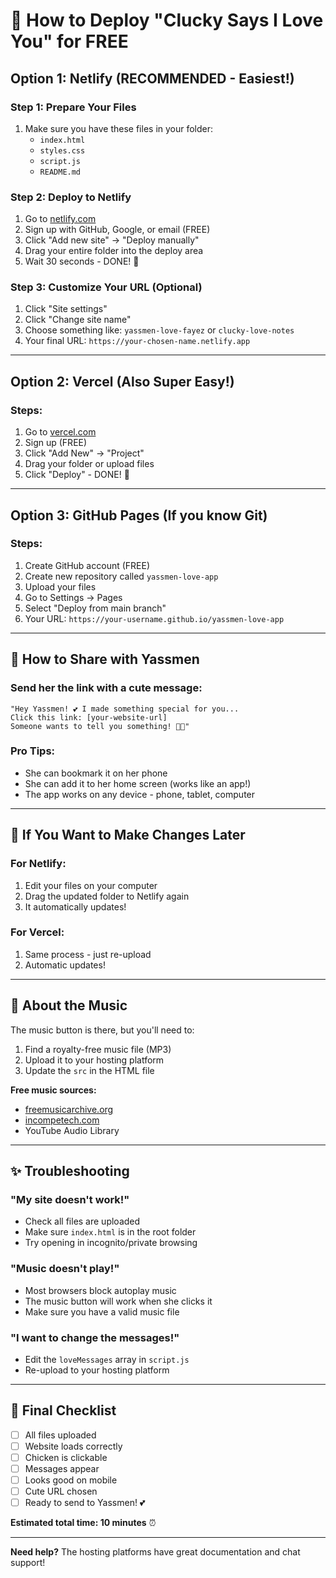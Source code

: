 # 🚀 How to Deploy "Clucky Says I Love You" for FREE

## Option 1: Netlify (RECOMMENDED - Easiest!)

### Step 1: Prepare Your Files

1. Make sure you have these files in your folder:
   - `index.html`
   - `styles.css`
   - `script.js`
   - `README.md`

### Step 2: Deploy to Netlify

1. Go to [netlify.com](https://netlify.com)
2. Sign up with GitHub, Google, or email (FREE)
3. Click "Add new site" → "Deploy manually"
4. Drag your entire folder into the deploy area
5. Wait 30 seconds - DONE! 🎉

### Step 3: Customize Your URL (Optional)

1. Click "Site settings"
2. Click "Change site name"
3. Choose something like: `yassmen-love-fayez` or `clucky-love-notes`
4. Your final URL: `https://your-chosen-name.netlify.app`

---

## Option 2: Vercel (Also Super Easy!)

### Steps:

1. Go to [vercel.com](https://vercel.com)
2. Sign up (FREE)
3. Click "Add New" → "Project"
4. Drag your folder or upload files
5. Click "Deploy" - DONE! 🎉

---

## Option 3: GitHub Pages (If you know Git)

### Steps:

1. Create GitHub account (FREE)
2. Create new repository called `yassmen-love-app`
3. Upload your files
4. Go to Settings → Pages
5. Select "Deploy from main branch"
6. Your URL: `https://your-username.github.io/yassmen-love-app`

---

## 📱 How to Share with Yassmen

### Send her the link with a cute message:

```
"Hey Yassmen! 💕 I made something special for you...
Click this link: [your-website-url]
Someone wants to tell you something! 🐔✨"
```

### Pro Tips:

- She can bookmark it on her phone
- She can add it to her home screen (works like an app!)
- The app works on any device - phone, tablet, computer

---

## 🔧 If You Want to Make Changes Later

### For Netlify:

1. Edit your files on your computer
2. Drag the updated folder to Netlify again
3. It automatically updates!

### For Vercel:

1. Same process - just re-upload
2. Automatic updates!

---

## 🎵 About the Music

The music button is there, but you'll need to:

1. Find a royalty-free music file (MP3)
2. Upload it to your hosting platform
3. Update the `src` in the HTML file

**Free music sources:**

- [freemusicarchive.org](https://freemusicarchive.org)
- [incompetech.com](https://incompetech.com)
- YouTube Audio Library

---

## ✨ Troubleshooting

### "My site doesn't work!"

- Check all files are uploaded
- Make sure `index.html` is in the root folder
- Try opening in incognito/private browsing

### "Music doesn't play!"

- Most browsers block autoplay music
- The music button will work when she clicks it
- Make sure you have a valid music file

### "I want to change the messages!"

- Edit the `loveMessages` array in `script.js`
- Re-upload to your hosting platform

---

## 🎯 Final Checklist

- [ ] All files uploaded
- [ ] Website loads correctly
- [ ] Chicken is clickable
- [ ] Messages appear
- [ ] Looks good on mobile
- [ ] Cute URL chosen
- [ ] Ready to send to Yassmen! 💕

**Estimated total time: 10 minutes** ⏰

---

**Need help?** The hosting platforms have great documentation and chat support!
